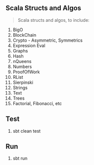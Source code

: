 Scala Structs and Algos
-----------------------
>Scala structs and algos, to include:
1. BigO
2. BlockChain
3. Crypto - Asymmetric, Symmetrics
4. Expression Eval
5. Graphs
6. Hash
7. nQueens   
8. Numbers
9. ProofOfWork
10. RList
11. Sierpinski   
12. Strings
13. Text    
14. Trees
15. Factorial, Fibonacci, etc

Test
----
1. sbt clean test

Run
---
1. sbt run